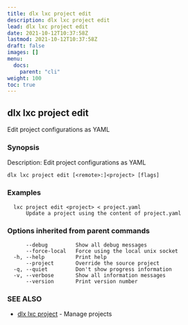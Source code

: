 ```yaml
---
title: dlx lxc project edit
description: dlx lxc project edit
lead: dlx lxc project edit
date: 2021-10-12T10:37:58Z
lastmod: 2021-10-12T10:37:58Z
draft: false
images: []
menu:
  docs:
    parent: "cli"
weight: 100
toc: true
---
```

## dlx lxc project edit

Edit project configurations as YAML

### Synopsis

Description:
  Edit project configurations as YAML



```
dlx lxc project edit [<remote>:]<project> [flags]
```

### Examples

```
  lxc project edit <project> < project.yaml
      Update a project using the content of project.yaml
```

### Options inherited from parent commands

```
      --debug         Show all debug messages
      --force-local   Force using the local unix socket
  -h, --help          Print help
      --project       Override the source project
  -q, --quiet         Don't show progress information
  -v, --verbose       Show all information messages
      --version       Print version number
```

### SEE ALSO

* [dlx lxc project](/docs/cmd/dlx_lxc_project)	 - Manage projects

